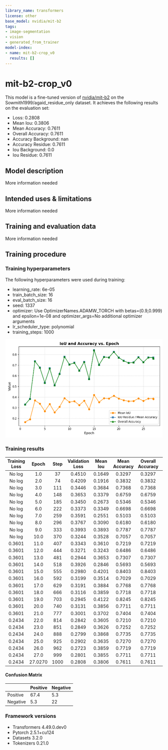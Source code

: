 ```yaml
---
library_name: transformers
license: other
base_model: nvidia/mit-b2
tags:
- image-segmentation
- vision
- generated_from_trainer
model-index:
- name: mit-b2-crop_v0
  results: []
---
```


<!-- This model card has been generated automatically according to the information the Trainer had access to. You
should probably proofread and complete it, then remove this comment. -->

# mit-b2-crop_v0

This model is a fine-tuned version of [nvidia/mit-b2](https://huggingface.co/nvidia/mit-b2) on the Sowmith1999/agaid_residue_only dataset.
It achieves the following results on the evaluation set:
- Loss: 0.2808
- Mean Iou: 0.3806
- Mean Accuracy: 0.7611
- Overall Accuracy: 0.7611
- Accuracy Background: nan
- Accuracy Residue: 0.7611
- Iou Background: 0.0
- Iou Residue: 0.7611

## Model description

More information needed

## Intended uses & limitations

More information needed

## Training and evaluation data

More information needed

## Training procedure

### Training hyperparameters

The following hyperparameters were used during training:
- learning_rate: 6e-05
- train_batch_size: 16
- eval_batch_size: 16
- seed: 1337
- optimizer: Use OptimizerNames.ADAMW_TORCH with betas=(0.9,0.999) and epsilon=1e-08 and optimizer_args=No additional optimizer arguments
- lr_scheduler_type: polynomial
- training_steps: 1000

![IOU plots](./mit-b2-crop_v0.png)

### Training results

| Training Loss | Epoch   | Step | Validation Loss | Mean Iou | Mean Accuracy | Overall Accuracy | Accuracy Background | Accuracy Residue | Iou Background | Iou Residue |
|:-------------:|:-------:|:----:|:---------------:|:--------:|:-------------:|:----------------:|:-------------------:|:----------------:|:--------------:|:-----------:|
| No log        | 1.0     | 37   | 0.4510          | 0.1649   | 0.3297        | 0.3297           | nan                 | 0.3297           | 0.0            | 0.3297      |
| No log        | 2.0     | 74   | 0.4209          | 0.1916   | 0.3832        | 0.3832           | nan                 | 0.3832           | 0.0            | 0.3832      |
| No log        | 3.0     | 111  | 0.3446          | 0.3684   | 0.7368        | 0.7368           | nan                 | 0.7368           | 0.0            | 0.7368      |
| No log        | 4.0     | 148  | 0.3653          | 0.3379   | 0.6759        | 0.6759           | nan                 | 0.6759           | 0.0            | 0.6759      |
| No log        | 5.0     | 185  | 0.3450          | 0.2673   | 0.5346        | 0.5346           | nan                 | 0.5346           | 0.0            | 0.5346      |
| No log        | 6.0     | 222  | 0.3373          | 0.3349   | 0.6698        | 0.6698           | nan                 | 0.6698           | 0.0            | 0.6698      |
| No log        | 7.0     | 259  | 0.3591          | 0.2551   | 0.5103        | 0.5103           | nan                 | 0.5103           | 0.0            | 0.5103      |
| No log        | 8.0     | 296  | 0.3767          | 0.3090   | 0.6180        | 0.6180           | nan                 | 0.6180           | 0.0            | 0.6180      |
| No log        | 9.0     | 333  | 0.3993          | 0.3893   | 0.7787        | 0.7787           | nan                 | 0.7787           | 0.0            | 0.7787      |
| No log        | 10.0    | 370  | 0.3244          | 0.3528   | 0.7057        | 0.7057           | nan                 | 0.7057           | 0.0            | 0.7057      |
| 0.3601        | 11.0    | 407  | 0.3343          | 0.3610   | 0.7219        | 0.7219           | nan                 | 0.7219           | 0.0            | 0.7219      |
| 0.3601        | 12.0    | 444  | 0.3271          | 0.3243   | 0.6486        | 0.6486           | nan                 | 0.6486           | 0.0            | 0.6486      |
| 0.3601        | 13.0    | 481  | 0.2944          | 0.3653   | 0.7307        | 0.7307           | nan                 | 0.7307           | 0.0            | 0.7307      |
| 0.3601        | 14.0    | 518  | 0.3926          | 0.2846   | 0.5693        | 0.5693           | nan                 | 0.5693           | 0.0            | 0.5693      |
| 0.3601        | 15.0    | 555  | 0.2980          | 0.4201   | 0.8403        | 0.8403           | nan                 | 0.8403           | 0.0            | 0.8403      |
| 0.3601        | 16.0    | 592  | 0.3199          | 0.3514   | 0.7029        | 0.7029           | nan                 | 0.7029           | 0.0            | 0.7029      |
| 0.3601        | 17.0    | 629  | 0.3191          | 0.3884   | 0.7768        | 0.7768           | nan                 | 0.7768           | 0.0            | 0.7768      |
| 0.3601        | 18.0    | 666  | 0.3116          | 0.3859   | 0.7718        | 0.7718           | nan                 | 0.7718           | 0.0            | 0.7718      |
| 0.3601        | 19.0    | 703  | 0.2945          | 0.4122   | 0.8245        | 0.8245           | nan                 | 0.8245           | 0.0            | 0.8245      |
| 0.3601        | 20.0    | 740  | 0.3131          | 0.3856   | 0.7711        | 0.7711           | nan                 | 0.7711           | 0.0            | 0.7711      |
| 0.3601        | 21.0    | 777  | 0.3001          | 0.3702   | 0.7404        | 0.7404           | nan                 | 0.7404           | 0.0            | 0.7404      |
| 0.2434        | 22.0    | 814  | 0.2842          | 0.3605   | 0.7210        | 0.7210           | nan                 | 0.7210           | 0.0            | 0.7210      |
| 0.2434        | 23.0    | 851  | 0.2849          | 0.3626   | 0.7252        | 0.7252           | nan                 | 0.7252           | 0.0            | 0.7252      |
| 0.2434        | 24.0    | 888  | 0.2799          | 0.3868   | 0.7735        | 0.7735           | nan                 | 0.7735           | 0.0            | 0.7735      |
| 0.2434        | 25.0    | 925  | 0.2902          | 0.3635   | 0.7270        | 0.7270           | nan                 | 0.7270           | 0.0            | 0.7270      |
| 0.2434        | 26.0    | 962  | 0.2723          | 0.3859   | 0.7719        | 0.7719           | nan                 | 0.7719           | 0.0            | 0.7719      |
| 0.2434        | 27.0    | 999  | 0.2801          | 0.3855   | 0.7711        | 0.7711           | nan                 | 0.7711           | 0.0            | 0.7711      |
| 0.2434        | 27.0270 | 1000 | 0.2808          | 0.3806   | 0.7611        | 0.7611           | nan                 | 0.7611           | 0.0            | 0.7611      |

#### Confusion Matrix
|  | Positive | Negative |
| --------------- | --------------- | --------------- |
| Positive | 67.4 | 5.3 |
| Negative | 5.3 | 22 |


### Framework versions

- Transformers 4.49.0.dev0
- Pytorch 2.5.1+cu124
- Datasets 3.2.0
- Tokenizers 0.21.0
